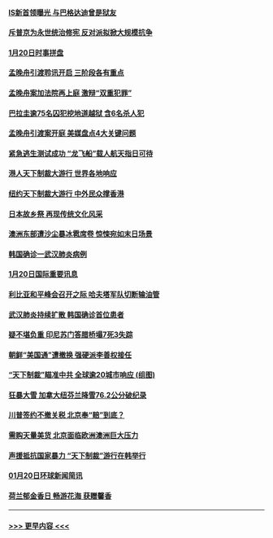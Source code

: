 #### [IS新首领曝光 与巴格达迪曾是狱友](../pages/prog202/a102757122.md?t=01211444) 
#### [斥普京为永世统治修宪 反对派拟掀大规模抗争](../pages/prog202/a102757022.md?t=01211444) 
#### [1月20日时事拼盘](../pages/prog202/a102757036.md?t=01211444) 
#### [孟晚舟引渡聆讯开启 三阶段各有重点](../pages/prog202/a102757006.md?t=01211444) 
#### [孟晚舟案加法院再上庭 激辩“双重犯罪”](../pages/prog202/a102756996.md?t=01211444) 
#### [巴拉圭逾75名囚犯挖地道越狱 含6名杀人犯](../pages/prog202/a102756968.md?t=01211444) 
#### [孟晚舟引渡案开庭 美媒盘点4大关键问题](../pages/prog202/a102756917.md?t=01211444) 
#### [紧急逃生测试成功 “龙飞船”载人航天指日可待](../pages/prog202/a102756957.md?t=01211444) 
#### [港人天下制裁大游行 世界各地响应](../pages/prog202/a102756878.md?t=01211444) 
#### [纽约天下制裁大游行 中外民众撑香港](../pages/prog202/a102756875.md?t=01211444) 
#### [日本故乡祭 再现传统文化风采](../pages/prog202/a102756778.md?t=01211444) 
#### [澳洲东部遭沙尘暴冰雹席卷 惊悚宛如末日场景](../pages/prog202/a102756630.md?t=01211444) 
#### [韩国确诊一武汉肺炎病例](../pages/prog202/a102756696.md?t=01211444) 
#### [1月20日国际重要讯息](../pages/prog202/a102756640.md?t=01211444) 
#### [利比亚和平峰会召开之际 哈夫塔军队切断输油管](../pages/prog202/a102756580.md?t=01211444) 
#### [武汉肺炎持续扩散 韩国确诊首位患者](../pages/prog202/a102756566.md?t=01211444) 
#### [疑不堪负重 印尼苏门答腊桥塌7死3失踪](../pages/prog202/a102756559.md?t=01211444) 
#### [朝鲜“美国通”遭撤换 强硬派李善权接任](../pages/prog202/a102756380.md?t=01211444) 
#### [“天下制裁”瞄准中共 全球逾20城市响应 (组图)](../pages/prog202/a102756496.md?t=01211444) 
#### [狂暴大雪 加拿大纽芬兰降雪76.2公分破纪录](../pages/prog202/a102756447.md?t=01211444) 
#### [川普签约不撤关税 北京奉“赔”到底？](../pages/prog202/a102756354.md?t=01211444) 
#### [需购天量美货 北京面临欧洲澳洲巨大压力](../pages/prog202/a102756304.md?t=01211444) 
#### [声援抵抗国家暴力 “天下制裁”游行在韩举行](../pages/prog202/a102756254.md?t=01211444) 
#### [01月20日环球新闻简讯](../pages/prog202/a102756238.md?t=01211444) 
#### [荷兰郁金香日 畅游花海 获赠馨香](../pages/prog202/a102756214.md?t=01211444) 

----
#### [ >>> 更早内容 <<< ](../indexes/prog202-earlier.md)
